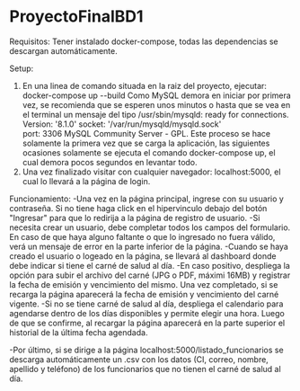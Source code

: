 # ProyectoFinalBD1

Requisitos: 
Tener instalado docker-compose, todas las dependencias se descargan automáticamente.

Setup:
1. En una linea de comando situada en la raiz del proyecto, ejecutar: docker-compose up --build
Como MySQL demora en iniciar por primera vez, se recomienda que se esperen unos minutos o hasta que se vea en el terminal
un mensaje del tipo /usr/sbin/mysqld: ready for connections. Version: '8.1.0'  socket: '/var/run/mysqld/mysqld.sock'  
port: 3306  MySQL Community Server - GPL.
Este proceso se hace solamente la primera vez que se carga la aplicación, las siguientes ocasiones solamente se 
ejecuta el comando docker-compose up, el cual demora pocos segundos en levantar todo.
2. Una vez finalizado visitar con cualquier navegador: localhost:5000, el cual lo llevará a la página de login.

Funcionamiento:
-Una vez en la página principal, ingrese con su usuario y contraseña. Si no tiene haga click en el hipervinculo
 debajo del botón "Ingresar" para que lo redirija a la página de registro de usuario.
-Si necesita crear un usuario, debe completar todos los campos del formulario. En caso de que haya alguno faltante
 o que lo ingresado no fuera válido, verá un mensaje de error en la parte inferior de la página.
-Cuando se haya creado el usuario o logeado en la página, se llevará al dashboard donde debe indicar si tiene el carné
de salud al día. 
-En caso positivo, despliega la opción para subir el archivo del carné (JPG o PDF, máximi 16MB) y registrar
la fecha de emisión y vencimiento del mismo. Una vez completado, si se recarga la página aparecerá la fecha de emisión 
y vencimiento del carné vigente.
-Si no se tiene carné de salud al día, despliega el calendario para agendarse dentro de los días disponibles y permite
elegir una hora. Luego de que se confirme, al recargar la página aparecerá en la parte superior el historial de la 
última fecha agendada.

-Por último, si se dirige a la página localhost:5000/listado_funcionarios se descarga automáticamente un .csv con los
datos (CI, correo, nombre, apellido y teléfono) de los funcionarios que no tienen el carné de salud al día.